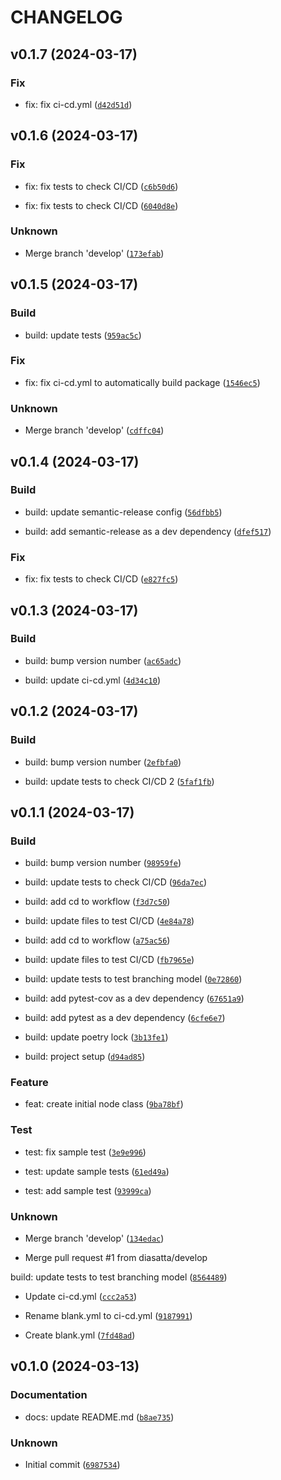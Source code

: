 # CHANGELOG



## v0.1.7 (2024-03-17)

### Fix

* fix: fix ci-cd.yml ([`d42d51d`](https://github.com/diasatta/bricka/commit/d42d51d2f13d731d29788f8d895597fc264505e7))


## v0.1.6 (2024-03-17)

### Fix

* fix: fix tests to check CI/CD ([`c6b50d6`](https://github.com/diasatta/bricka/commit/c6b50d6ab5d4d53a5baf77cadebb6eaa71e300c0))

* fix: fix tests to check CI/CD ([`6040d8e`](https://github.com/diasatta/bricka/commit/6040d8e1a14a4f50520765713a3e90dc11e69d8d))

### Unknown

* Merge branch &#39;develop&#39; ([`173efab`](https://github.com/diasatta/bricka/commit/173efab9f3b950296f5d17e14b91095af973b055))


## v0.1.5 (2024-03-17)

### Build

* build: update tests ([`959ac5c`](https://github.com/diasatta/bricka/commit/959ac5c682f28bbc08a4978cb7f0a4feb09ecc1b))

### Fix

* fix: fix ci-cd.yml to automatically build package ([`1546ec5`](https://github.com/diasatta/bricka/commit/1546ec5ef7326d064069d8ce73ba9ee7862248ee))

### Unknown

* Merge branch &#39;develop&#39; ([`cdffc04`](https://github.com/diasatta/bricka/commit/cdffc04a873938a035917d771ced6b78072e103b))


## v0.1.4 (2024-03-17)

### Build

* build: update semantic-release config ([`56dfbb5`](https://github.com/diasatta/bricka/commit/56dfbb5df5cb60b9edd5ce5679d48389523377ea))

* build: add semantic-release as a dev dependency ([`dfef517`](https://github.com/diasatta/bricka/commit/dfef51796333ce4ac96e40057030b7fa5f64277c))

### Fix

* fix: fix tests to check CI/CD ([`e827fc5`](https://github.com/diasatta/bricka/commit/e827fc5c0349e4bf3d5a422dce801a642b9ce33e))


## v0.1.3 (2024-03-17)

### Build

* build: bump version number ([`ac65adc`](https://github.com/diasatta/bricka/commit/ac65adc9e4dd33e392c61660ce15781da7158b4b))

* build: update ci-cd.yml ([`4d34c10`](https://github.com/diasatta/bricka/commit/4d34c1054fa7fde67e5f66deca4caf61e6ed3689))


## v0.1.2 (2024-03-17)

### Build

* build: bump version number ([`2efbfa0`](https://github.com/diasatta/bricka/commit/2efbfa02dd55ae846f54dc4ae7a0da0b6ad47719))

* build: update tests to check CI/CD 2 ([`5faf1fb`](https://github.com/diasatta/bricka/commit/5faf1fb9dff3d7fb4bfbb108a90588a2a05dee3a))


## v0.1.1 (2024-03-17)

### Build

* build: bump version number ([`98959fe`](https://github.com/diasatta/bricka/commit/98959fe656e87432da5e31d3c60d82feb3a2d5c0))

* build: update tests to check CI/CD ([`96da7ec`](https://github.com/diasatta/bricka/commit/96da7ec7718f52561f727fa39129809dd43d44b7))

* build: add cd to workflow ([`f3d7c50`](https://github.com/diasatta/bricka/commit/f3d7c50b86f0656f41cae5fae5c20478dd281b5f))

* build: update files to test CI/CD ([`4e84a78`](https://github.com/diasatta/bricka/commit/4e84a7838a14189ca58ba2d80d83bbf651b79a89))

* build: add cd to workflow ([`a75ac56`](https://github.com/diasatta/bricka/commit/a75ac56aef76d5d23de3f1e691b62b19198c9f0c))

* build: update files to test CI/CD ([`fb7965e`](https://github.com/diasatta/bricka/commit/fb7965e359fa3776eb891ace9e510d9e4b0a4a28))

* build: update tests to test branching model ([`0e72860`](https://github.com/diasatta/bricka/commit/0e72860f2536bd112a5e3fac5e398ba3b48849a3))

* build: add pytest-cov as a dev dependency ([`67651a9`](https://github.com/diasatta/bricka/commit/67651a9ec76984b0bdbf79f70fea073962ba8ea3))

* build: add pytest as a dev dependency ([`6cfe6e7`](https://github.com/diasatta/bricka/commit/6cfe6e73f63a01db10382779bd2e3e803029bc89))

* build: update poetry lock ([`3b13fe1`](https://github.com/diasatta/bricka/commit/3b13fe19b6cfe138171b0670178aa9c272e279a2))

* build: project setup ([`d94ad85`](https://github.com/diasatta/bricka/commit/d94ad8583465c79f78e6be68fb9a2f1f6e1d0416))

### Feature

* feat: create initial node class ([`9ba78bf`](https://github.com/diasatta/bricka/commit/9ba78bfbed8592b349fa0a318a00ea51caa8fc6d))

### Test

* test: fix sample test ([`3e9e996`](https://github.com/diasatta/bricka/commit/3e9e996353d892c5d6ed9fd4a112642ab370a390))

* test: update sample tests ([`61ed49a`](https://github.com/diasatta/bricka/commit/61ed49a186b790c5e59cff434782ab3e6ae70841))

* test: add sample test ([`93999ca`](https://github.com/diasatta/bricka/commit/93999ca94f96eda386d8b3109f217f89a503e690))

### Unknown

* Merge branch &#39;develop&#39; ([`134edac`](https://github.com/diasatta/bricka/commit/134edac282c3feaba1a4e47bc879af37a66c9641))

* Merge pull request #1 from diasatta/develop

build: update tests to test branching model ([`8564489`](https://github.com/diasatta/bricka/commit/8564489d2ae4871ddddd2c9d96fe9c30523d9e19))

* Update ci-cd.yml ([`ccc2a53`](https://github.com/diasatta/bricka/commit/ccc2a5357ac760644aaa50a7092e7b6971c632a6))

* Rename blank.yml to ci-cd.yml ([`9187991`](https://github.com/diasatta/bricka/commit/9187991e861469335e5b2fc771bd0162c3bf96c7))

* Create blank.yml ([`7fd48ad`](https://github.com/diasatta/bricka/commit/7fd48ad805134f03183f761adf44884a0cedec68))


## v0.1.0 (2024-03-13)

### Documentation

* docs: update README.md ([`b8ae735`](https://github.com/diasatta/bricka/commit/b8ae7356e4379b0969ad6f89dc101d0688d0fb9d))

### Unknown

* Initial commit ([`6987534`](https://github.com/diasatta/bricka/commit/6987534206c98aef40771810c40d9385bf9079ab))
